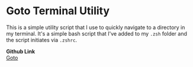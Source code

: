 # Goto Terminal Utility

This is a simple utility script that I use to quickly navigate to a directory in my terminal. It's a simple bash script that I've added to my `.zsh` folder and the script initiates via `.zshrc`.

**Github Link**  
[Goto](https://github.com/iridakos/goto)